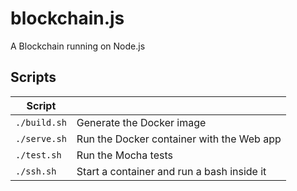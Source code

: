# blockchain.js
A Blockchain running on Node.js

## Scripts

| Script       |                                           |
|--------------|-------------------------------------------|
|`./build.sh`  | Generate the Docker image                 |
|`./serve.sh`  | Run the Docker container with the Web app |
|`./test.sh`   | Run the Mocha tests                       |
|`./ssh.sh`    | Start a container and run a bash inside it|
